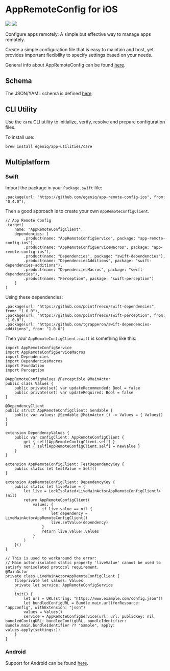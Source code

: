 # AppRemoteConfig for iOS

[![](https://img.shields.io/endpoint?url=https%3A%2F%2Fswiftpackageindex.com%2Fapi%2Fpackages%2Fegeniq%2Fapp-remote-config-ios%2Fbadge%3Ftype%3Dswift-versions)](https://swiftpackageindex.com/egeniq/app-remote-config-ios) [![](https://img.shields.io/endpoint?url=https%3A%2F%2Fswiftpackageindex.com%2Fapi%2Fpackages%2Fegeniq%2Fapp-remote-config-ios%2Fbadge%3Ftype%3Dplatforms)](https://swiftpackageindex.com/egeniq/app-remote-config-ios)

Configure apps remotely: A simple but effective way to manage apps remotely.

Create a simple configuration file that is easy to maintain and host, yet provides important flexibility to specify settings based on your needs.

General info about AppRemoteConfig can be found [here](https://github.com/egeniq/app-remote-config).

## Schema

The JSON/YAML schema is defined [here](https://raw.githubusercontent.com/egeniq/app-remote-config/main/Schema/appremoteconfig.schema.json).

## CLI Utility

Use the `care` CLI utility to initialize, verify, resolve and prepare configuration files.

To install use:

    brew install egeniq/app-utilities/care

## Multiplatform

### Swift

Import the package in your `Package.swift` file:

    .package(url: "https://github.com/egeniq/app-remote-config-ios", from: "0.4.0"),

Then a good approach is to create your own `AppRemoteConfigClient`.

    // App Remote Config
    .target(
        name: "AppRemoteConfigClient",
        dependencies: [
            .product(name: "AppRemoteConfigService", package: "app-remote-config-ios"),
            .product(name: "AppRemoteConfigServiceMacros", package: "app-remote-config-ios"),
            .product(name: "Dependencies", package: "swift-dependencies"),
            .product(name: "DependenciesAdditions", package: "swift-dependencies-additions"),
            .product(name: "DependenciesMacros", package: "swift-dependencies"),
            .product(name: "Perception", package: "swift-perception")
        ]
    )
        
Using these dependencies:

    .package(url: "https://github.com/pointfreeco/swift-dependencies", from: "1.0.0"),
    .package(url: "https://github.com/pointfreeco/swift-perception", from: "1.0.0"),
    .package(url: "https://github.com/tgrapperon/swift-dependencies-additions", from: "1.0.0")
     
Then your `AppRemoteConfigClient.swift` is something like this:
        
    import AppRemoteConfigService
    import AppRemoteConfigServiceMacros
    import Dependencies
    import DependenciesMacros
    import Foundation
    import Perception

    @AppRemoteConfigValues @Perceptible @MainActor
    public class Values {
        public private(set) var updateRecommended: Bool = false
        public private(set) var updateRequired: Bool = false
    }

    @DependencyClient
    public struct AppRemoteConfigClient: Sendable {
        public var values: @Sendable @MainActor () -> Values = { Values() }
    }

    extension DependencyValues {
        public var configClient: AppRemoteConfigClient {
            get { self[AppRemoteConfigClient.self] }
            set { self[AppRemoteConfigClient.self] = newValue }
        }
    }

    extension AppRemoteConfigClient: TestDependencyKey {
        public static let testValue = Self()
    }
    
    extension AppRemoteConfigClient: DependencyKey {
        public static let liveValue = {
            let live = LockIsolated<LiveMainActorAppRemoteConfigClient?>(nil)
            return AppRemoteConfigClient(
                values: {
                    if live.value == nil {
                        let dependency = LiveMainActorAppRemoteConfigClient()
                        live.setValue(dependency)
                    }
                    return live.value!.values
                }
            )
        }()
    }

    // This is used to workaround the error:
    // Main actor-isolated static property 'liveValue' cannot be used to satisfy nonisolated protocol requirement.
    @MainActor
    private class LiveMainActorAppRemoteConfigClient {
        fileprivate let values: Values
        private let service: AppRemoteConfigService
        
        init() {
            let url = URL(string: "https://www.example.com/config.json")!
            let bundledConfigURL = Bundle.main.url(forResource: "appconfig", withExtension: "json")
            values = Values()
            service = AppRemoteConfigService(url: url, publicKey: nil, bundledConfigURL: bundledConfigURL, bundleIdentifier: Bundle.main.bundleIdentifier ?? "Sample", apply: values.apply(settings:))
        }
    }


### Android

Support for Android can be found [here](https://github.com/egeniq/app-remote-config-android).
